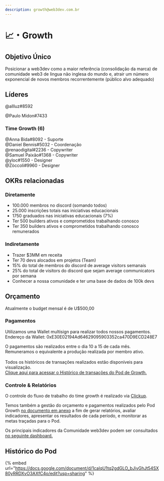 ```yaml
---
description: growth@web3dev.com.br
---
```


# 📈・Growth

## **Objetivo Único**

Posicionar a web3dev como a maior referência (consolidação da marca) de comunidade web3 de lingua não inglesa do mundo e, atrair um número exponencial de novos membros recorrentemente (público alvo adequado)

## Líderes

@allluz#8592

@Paulo Midon#7433

### **Time Growth (6)**

@Anna Bida#8092 - Suporte\
@Daniel Bennis#5032 - Coordenação\
@renaodigital#2236 - Copywriter\
@Samuel Paixão#1368  - Copywriter\
@yloc#1550 - Designer\
@Zòccoli#9960 - Designer

## **OKRs relacionadas**

### **Diretamente**

* 100.000 membros no discord (somando todos)
* 25.000 inscrições totais nas iniciativas educacionais
* 1750 graduados nas iniciativas educacionais (7%)
* Ter 500 builders ativos e comprometidos trabalhando conosco
* Ter 350 builders ativos e comprometidos trabalhando conosco remunerados

### **Indiretamente**

* Trazer $3MM em receita
* Ter 70 devs alocados em projetos (Team)
* 15% do total de membros do discord de average visitors semanais
* 25% do total de visitors do discord que sejam average communicators por semana
* Conhecer a nossa comunidade e ter uma base de dados de 100k devs

## Orçamento

Atualmente o budget mensal é de U$500,00

### Pagamentos

Utilizamos uma Wallet multisign para realizar todos nossos pagamentos.\
Endereço da Wallet: 0xE30E02194Ad64629095903352ca470D9ECD248E7

O pagamentos são realizados entre o dia 10 a 15 de cada mês.\
Remuneramos o equivalente a produção realizada por membro ativo.\
\
Todos os históricos de transações realizados estão disponíveis para visualização.\
[Clique aqui para acessar o Histórico de transações do Pod de Growth.](https://gnosis-safe.io/app/matic:0xE30E02194Ad64629095903352ca470D9ECD248E7/transactions/history)

### Controle & Relatórios

O controle do fluxo de trabalho do time growth é realizado via [Clickup](https://app.clickup.com/31088761/v/s/55049538).

Temos também a gestão do orçamento e pagamentos realizados pelo Pod Growth [no documento em anexo](https://docs.google.com/spreadsheets/d/1QKa3YZFNBpKFnv5aYzUmyxengvblWS14/edit#gid=2132992456) a fim de gerar relatórios, avaliar indicadores, apresentar os resultados de cada período, e monitorar as metas traçadas para o Pod.

Os principais indicadores da Comunidade web3dev podem ser consultados [no seguinte dashboard.](http://metabase-web3dev.herokuapp.com/public/dashboard/146e3129-f93f-4441-85f0-ed23bb224598)

## Histórico do Pod

{% embed url="https://docs.google.com/document/d/1calqU1tq2gdGLO_bJiyGhJt54SX80yRRDXvO3AXfC4o/edit?usp=sharing" %}


